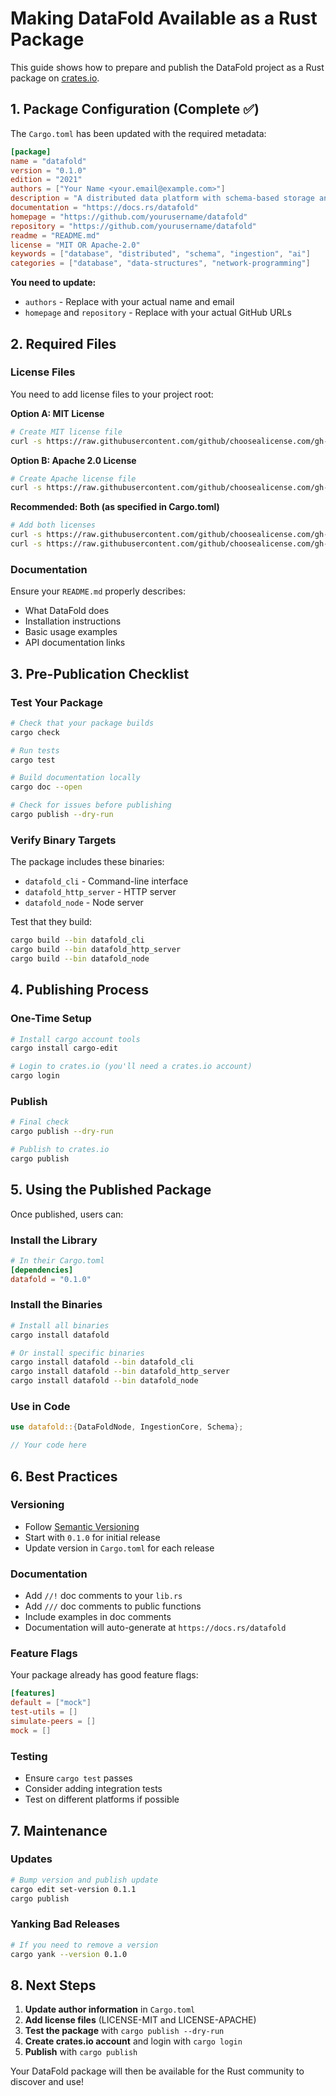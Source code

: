 # Making DataFold Available as a Rust Package

This guide shows how to prepare and publish the DataFold project as a Rust package on [crates.io](https://crates.io).

## 1. Package Configuration (Complete ✅)

The `Cargo.toml` has been updated with the required metadata:

```toml
[package]
name = "datafold"
version = "0.1.0"
edition = "2021"
authors = ["Your Name <your.email@example.com>"]
description = "A distributed data platform with schema-based storage and AI-powered ingestion"
documentation = "https://docs.rs/datafold"
homepage = "https://github.com/yourusername/datafold"
repository = "https://github.com/yourusername/datafold"
readme = "README.md"
license = "MIT OR Apache-2.0"
keywords = ["database", "distributed", "schema", "ingestion", "ai"]
categories = ["database", "data-structures", "network-programming"]
```

**You need to update:**
- `authors` - Replace with your actual name and email
- `homepage` and `repository` - Replace with your actual GitHub URLs

## 2. Required Files

### License Files
You need to add license files to your project root:

**Option A: MIT License**
```bash
# Create MIT license file
curl -s https://raw.githubusercontent.com/github/choosealicense.com/gh-pages/_licenses/mit.txt > LICENSE-MIT
```

**Option B: Apache 2.0 License**  
```bash
# Create Apache license file
curl -s https://raw.githubusercontent.com/github/choosealicense.com/gh-pages/_licenses/apache-2.0.txt > LICENSE-APACHE
```

**Recommended: Both (as specified in Cargo.toml)**
```bash
# Add both licenses
curl -s https://raw.githubusercontent.com/github/choosealicense.com/gh-pages/_licenses/mit.txt > LICENSE-MIT
curl -s https://raw.githubusercontent.com/github/choosealicense.com/gh-pages/_licenses/apache-2.0.txt > LICENSE-APACHE
```

### Documentation
Ensure your `README.md` properly describes:
- What DataFold does
- Installation instructions
- Basic usage examples
- API documentation links

## 3. Pre-Publication Checklist

### Test Your Package
```bash
# Check that your package builds
cargo check

# Run tests
cargo test

# Build documentation locally
cargo doc --open

# Check for issues before publishing
cargo publish --dry-run
```

### Verify Binary Targets
The package includes these binaries:
- `datafold_cli` - Command-line interface
- `datafold_http_server` - HTTP server
- `datafold_node` - Node server

Test that they build:
```bash
cargo build --bin datafold_cli
cargo build --bin datafold_http_server  
cargo build --bin datafold_node
```

## 4. Publishing Process

### One-Time Setup
```bash
# Install cargo account tools
cargo install cargo-edit

# Login to crates.io (you'll need a crates.io account)
cargo login
```

### Publish
```bash
# Final check
cargo publish --dry-run

# Publish to crates.io
cargo publish
```

## 5. Using the Published Package

Once published, users can:

### Install the Library
```toml
# In their Cargo.toml
[dependencies]
datafold = "0.1.0"
```

### Install the Binaries
```bash
# Install all binaries
cargo install datafold

# Or install specific binaries
cargo install datafold --bin datafold_cli
cargo install datafold --bin datafold_http_server
cargo install datafold --bin datafold_node
```

### Use in Code
```rust
use datafold::{DataFoldNode, IngestionCore, Schema};

// Your code here
```

## 6. Best Practices

### Versioning
- Follow [Semantic Versioning](https://semver.org/)
- Start with `0.1.0` for initial release
- Update version in `Cargo.toml` for each release

### Documentation
- Add `//!` doc comments to your `lib.rs`
- Add `///` doc comments to public functions
- Include examples in doc comments
- Documentation will auto-generate at `https://docs.rs/datafold`

### Feature Flags
Your package already has good feature flags:
```toml
[features]
default = ["mock"]
test-utils = []
simulate-peers = []
mock = []
```

### Testing
- Ensure `cargo test` passes
- Consider adding integration tests
- Test on different platforms if possible

## 7. Maintenance

### Updates
```bash
# Bump version and publish update
cargo edit set-version 0.1.1
cargo publish
```

### Yanking Bad Releases
```bash
# If you need to remove a version
cargo yank --version 0.1.0
```

## 8. Next Steps

1. **Update author information** in `Cargo.toml`
2. **Add license files** (LICENSE-MIT and LICENSE-APACHE)  
3. **Test the package** with `cargo publish --dry-run`
4. **Create crates.io account** and login with `cargo login`
5. **Publish** with `cargo publish`

Your DataFold package will then be available for the Rust community to discover and use!